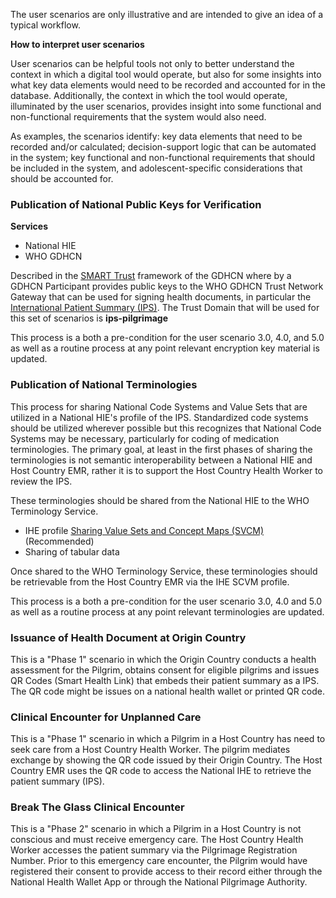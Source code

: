 
The user scenarios are only illustrative and are intended to give an idea of a typical workflow.

**How to interpret user scenarios**

User scenarios can be helpful tools not only to better understand the context in which a digital tool would operate, but also for some insights into what key data elements would need to be recorded and accounted for in the database. Additionally, the context in which the tool would operate, illuminated by the user scenarios, provides insight into some functional and non-functional requirements that the system would also need.

As examples, the scenarios identify: key data elements that need to be recorded and/or calculated; decision-support logic that can be automated in the system; key functional and non-functional requirements that should be included in the system, and adolescent-specific considerations that should be accounted for.

### Publication of National Public Keys for Verification
**Services**
- National HIE
- WHO GDHCN

Described in the [SMART Trust](https://smart.who.int/smart-trust) framework of the GDHCN where by a GDHCN Participant provides public keys to the WHO GDHCN Trust Network Gateway that can be used for signing health documents, in particular the [International Patient Summary (IPS)](https://build.fhir.org/ig/HL7/fhir-ips/).  The Trust Domain that will be used for this set of scenarios is <b>ips-pilgrimage</b>

This process is a both a pre-condition for the user scenario 3.0, 4.0, and 5.0 as well as a routine process at any point relevant encryption key material is updated.

### Publication of National Terminologies
This process for sharing National Code Systems and Value Sets that are utilized in a National HIE's profile of the IPS.  Standardized code systems should be utilized wherever possible but this recognizes that National Code Systems may be necessary, particularly for coding of medication terminologies.  The primary goal, at least in the first phases of sharing the terminologies is not semantic interoperability between a National HIE and Host Country EMR, rather it is  to support the Host Country Health Worker to review the IPS.


These terminologies should be shared from the National HIE to the WHO Terminology Service.
 * IHE profile [Sharing Value Sets and Concept Maps (SVCM)](https://profiles.ihe.net/ITI/SVCM/) (Recommended)
 * Sharing of tabular data  

Once shared to the WHO Terminology Service, these terminologies should be retrievable from the Host Country EMR via the IHE SCVM profile.

This process is a both a pre-condition for the user scenario 3.0, 4.0 and 5.0 as well as a routine process at any point relevant terminologies are updated.

### Issuance of Health Document at Origin Country
This is a "Phase 1" scenario in which the Origin Country conducts a health assessment for the Pilgrim, obtains consent for eligible pilgrims and issues QR Codes (Smart Health Link) that embeds their patient summary as a IPS. The QR code might be issues on a national health wallet or printed QR code.


### Clinical Encounter for Unplanned Care

This is a "Phase 1" scenario in which a Pilgrim in a Host Country has need to seek care from a Host Country Health Worker. 
The pilgrim mediates exchange by showing the QR code issued by their Origin Country.  The Host Country EMR uses the QR code to access the National IHE to retrieve the patient summary (IPS).

### Break The Glass Clinical Encounter

This is a "Phase 2" scenario in which a Pilgrim in a Host Country is not conscious and must receive emergency care.  The Host Country Health Worker accesses the patient summary via the Pilgrimage Registration Number.   Prior to this emergency care encounter, the Pilgrim would have registered their consent to provide access to their record either through the National Health Wallet App or through the National Pilgrimage Authority.